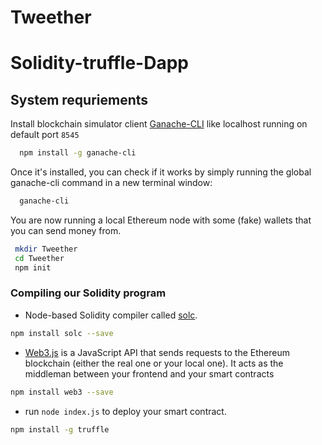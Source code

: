 # Tweether
# Solidity-truffle-Dapp
## System requriements
 
Install  blockchain simulator client [Ganache-CLI](https://github.com/trufflesuite/ganache) like localhost running on default port `8545`
```sh
  npm install -g ganache-cli
  ```

  Once it's installed, you can check if it works by simply running the global ganache-cli command in a new terminal window:

```sh
  ganache-cli
 ```
 You are now running a local Ethereum node with some (fake) wallets that you can send money from.
 
 ```sh 
  mkdir Tweether
  cd Tweether
  npm init
```

 ### Compiling our Solidity program

  - Node-based Solidity compiler called [solc](https://www.npmjs.com/package/solc).

  ```sh
  npm install solc --save
  ```
  - [Web3.js](https://github.com/ChainSafe/web3.js) is a JavaScript API that sends requests to the Ethereum blockchain (either the real one or your local one). It acts as the middleman between your frontend and your smart contracts

  ```sh
  npm install web3 --save
  ```
  - run `node index.js`  to deploy your smart contract.

 ```sh 
 npm install -g truffle
 ```